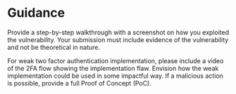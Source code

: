 # Guidance

Provide a step-by-step walkthrough with a screenshot on how you exploited the vulnerability. Your submission must include evidence of the vulnerability and not be theoretical in nature.

For weak two factor authentication implementation, please include a video of the 2FA flow showing the implementation flaw. Envision how the weak implementation could be used in some impactful way. If a malicious action is possible, provide a full Proof of Concept (PoC).
